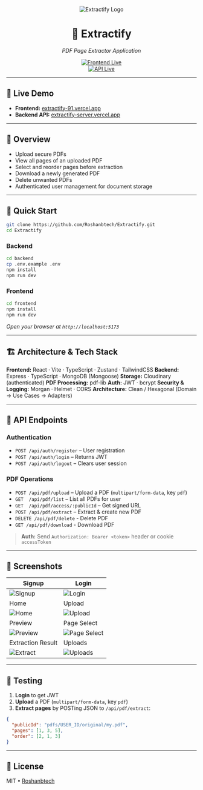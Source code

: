<p align="center">
  <img src="https://img.shields.io/badge/Extractify-PDF%20Page%20Extractor-blue" alt="Extractify Logo">
</p>

<div align="center">

# 📑 Extractify

_PDF Page Extractor Application_

[![Frontend Live](https://img.shields.io/badge/Frontend-Live-blue.svg)](https://extractify-91.vercel.app)  
[![API Live](https://img.shields.io/badge/API-Live-green.svg)](https://extractify-server.vercel.app)

</div>

---

## 🔗 Live Demo

- **Frontend:** [extractify-91.vercel.app](https://extractify-91.vercel.app)  
- **Backend API:** [extractify-server.vercel.app](https://extractify-server.vercel.app)

---

## 🧐 Overview

- Upload secure PDFs  
- View all pages of an uploaded PDF  
- Select and reorder pages before extraction  
- Download a newly generated PDF  
- Delete unwanted PDFs  
- Authenticated user management for document storage  

---

## 🚀 Quick Start

```bash
git clone https://github.com/Roshanbtech/Extractify.git
cd Extractify
```

### Backend

```bash
cd backend
cp .env.example .env
npm install
npm run dev
```

### Frontend

```bash
cd frontend
npm install
npm run dev
```

*Open your browser at `http://localhost:5173`*

---

## 🏗 Architecture & Tech Stack

**Frontend:** React · Vite · TypeScript · Zustand · TailwindCSS
**Backend:** Express · TypeScript · MongoDB (Mongoose)
**Storage:** Cloudinary (authenticated)
**PDF Processing:** pdf-lib
**Auth:** JWT · bcrypt
**Security & Logging:** Morgan · Helmet · CORS
**Architecture:** Clean / Hexagonal (Domain → Use Cases → Adapters)

---

## 🔌 API Endpoints

### Authentication

* `POST /api/auth/register` – User registration
* `POST /api/auth/login` – Returns JWT
* `POST /api/auth/logout` – Clears user session

### PDF Operations

* `POST /api/pdf/upload` – Upload a PDF (`multipart/form-data`, key `pdf`)
* `GET  /api/pdf/list` – List all PDFs for user
* `GET  /api/pdf/access/:publicId` – Get signed URL
* `POST /api/pdf/extract` – Extract & create new PDF
* `DELETE /api/pdf/delete` - Delete PDF
* `GET /api/pdf/download` - Download PDF

> **Auth:** Send `Authorization: Bearer <token>` header or cookie `accessToken`

---

## 📸 Screenshots

| Signup                                | Login                                        |
| ------------------------------------- | -------------------------------------------- |
| ![Signup](./screenshots/signup.jpg)   | ![Login](./screenshots/login.jpg)            |
| Home                                  | Upload                                       |
| ![Home](./screenshots/home.jpg)       | ![Upload](./screenshots/upload.jpg)          |
| Preview                               | Page Select                                  |
| ![Preview](./screenshots/preview.jpg) | ![Page Select](./screenshots/pageselect.jpg) |
| Extraction Result                     | Uploads                                      |
| ![Extract](./screenshots/extract.jpg) | ![Uploads](./screenshots/uploads.jpg)        |

---

## 🧪 Testing

1. **Login** to get JWT
2. **Upload** a PDF (`multipart/form-data`, key `pdf`)
3. **Extract pages** by POSTing JSON to `/api/pdf/extract`:

```json
{
  "publicId": "pdfs/USER_ID/original/my.pdf",
  "pages": [1, 3, 5],
  "order": [2, 1, 3]
}
```

---

## 📄 License

MIT • [Roshanbtech](https://github.com/Roshanbtech)

